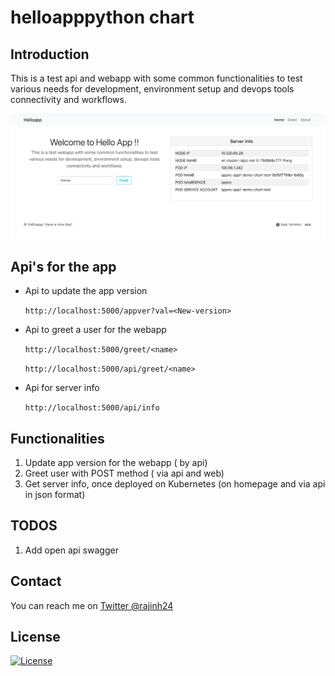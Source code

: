 # helloapppython chart

## Introduction

This is a test api and webapp with some common functionalities to test various needs for development, environment setup and devops tools connectivity and workflows.

![App snapshot](extras/image.png)

## Api's for the app

- Api to update the app version

  `http://localhost:5000/appver?val=<New-version>`

- Api to greet a user for the webapp

  `http://localhost:5000/greet/<name>`

  `http://localhost:5000/api/greet/<name>`

- Api for server info

  `http://localhost:5000/api/info`

## Functionalities

1. Update app version for the webapp ( by api)
2. Greet user with POST method ( via api and web)
3. Get server info, once deployed on Kubernetes (on homepage and via api in json format)

## TODOS

1. Add open api swagger

## Contact

You can reach me on [Twitter @rajinh24](https://twitter.com/rajinh24)

## License

[![License](https://img.shields.io/github/license/rajks24/markdown-badges?style=flat-square&logo=github)](./LICENSE)